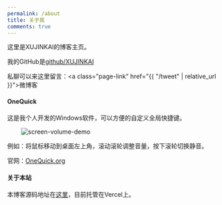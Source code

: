 ```yaml
---
permalink: /about
title: 关于我
comments: true
---
```


<style>
img {
    max-height: 150px;
    margin-left: 32px;
}
ul {
    list-style: square;
}
</style>

这里是XUJINKAI的博客主页。

我的GitHub是[github/XUJINKAI](https://github.com/XUJINKAI)

私聊可以来这里留言：<a class="page-link" href="{{ "/tweet" | relative_url }}">微博客</a>

#### OneQuick

这是我个人开发的Windows软件，可以方便的自定义全局快捷键。

![screen-volume-demo](https://onequick.org/feature/screen-volume.gif)

例如：将鼠标移动到桌面左上角，滚动滚轮调整音量，按下滚轮切换静音。

官网：[OneQuick.org](https://OneQuick.org)

#### 关于本站

本博客源码地址在[这里](https://github.com/XUJINKAI/blog)，目前托管在Vercel上。
